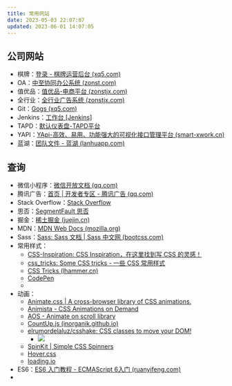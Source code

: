 ```yaml
---
title: 常用网站
date: 2023-05-03 22:07:07
updated: 2023-06-01 14:07:05
---
```


## 公司网站

- 棋牌：[登录 - 棋牌运营后台 (xq5.com)](http://admin.role.xq5.com/login)
- OA：[中至协同办公系统 (zonst.com)](http://oa.zonst.com/login/accountLogin.jsp)
- 值优品：[值优品-电商平台 (zonstjx.com)](http://shop.zonstjx.com/#/login)
- 全行业：[全行业广告系统 (zonstjx.com)](http://tx.zonstjx.com/login)
- Git：[Gogs (xq5.com)](https://git.xq5.com/)
- Jenkins：[工作台 [Jenkins]](http://47.102.195.242:18091/jenkins/)
- TAPD：[默认仪表盘-TAPD平台](https://www.tapd.cn/my_dashboard)
- YAPI：[YApi-高效、易用、功能强大的可视化接口管理平台 (smart-xwork.cn)](http://yapi.smart-xwork.cn/)
- 蓝湖：[团队文件 - 蓝湖 (lanhuapp.com)](https://lanhuapp.com/dashboard/#/item?fid=all&tid=e0f30fc8-53f1-4381-8636-ed7ffaff0ab2)

## 查询

- 微信小程序：[微信开放文档 (qq.com)](https://developers.weixin.qq.com/miniprogram/dev/framework/)
- 腾讯广告：[首页 | 开发者专区 - 腾讯广告 (qq.com)](https://developers.e.qq.com/)
- Stack Overflow：[Stack Overflow](https://stackoverflow.com/)
- 思否：[SegmentFault 思否](https://segmentfault.com/)
- 掘金：[稀土掘金 (juejin.cn)](https://juejin.cn/)
- MDN：[MDN Web Docs (mozilla.org)](https://developer.mozilla.org/zh-CN/)
- Sass：[Sass: Sass 文档 | Sass 中文网 (bootcss.com)](https://sass.bootcss.com/documentation)
- 常用样式：
	- [CSS-Inspiration: CSS Inspiration，在这里找到写 CSS 的灵感！ ](https://github.com/chokcoco/CSS-Inspiration)
	- [css_tricks: Some CSS tricks - 一些 CSS 常用样式 ](https://github.com/QiShaoXuan/css_tricks)
	- [CSS Tricks (lhammer.cn)](https://lhammer.cn/You-need-to-know-css/#/zh-cn/)
	- [CodePen](https://codepen.io/)
	-
- 动画：
	- [Animate.css | A cross-browser library of CSS animations.](https://animate.style/)
	- [Animista - CSS Animations on Demand](https://animista.net/)
	- [AOS - Animate on scroll library](https://michalsnik.github.io/aos/)
	- [CountUp.js (inorganik.github.io)](https://inorganik.github.io/countUp.js/)
	- [elrumordelaluz/csshake: CSS classes to move your DOM! ](https://github.com/elrumordelaluz/csshake)
		- ![](https://cdn.wallleap.cn/img/pic/illustrtion/202211221148026.png)
	- [SpinKit | Simple CSS Spinners](https://tobiasahlin.com/spinkit/)
	- [Hover.css](https://ianlunn.github.io/Hover/)
	- [loading.io](https://loading.io/)
- ES6：[ES6 入门教程 - ECMAScript 6入门 (ruanyifeng.com)](https://es6.ruanyifeng.com/)
-
